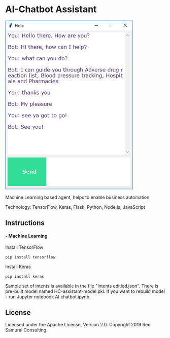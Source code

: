 # AI-Chatbot Assistant
![Image of Chatbot](https://github.com/msalmankhaliq/AI-Chatbot/blob/master/chat-between-user-bot.png)

Machine Learning based agent, helps to enable business automation.

Technology: TensorFlow, Keras, Flask, Python, Node.js, JavaScript


## Instructions

#### - Machine Learning

Install TensorFlow

```
pip install tensorflow
```

Install Keras

```
pip install keras
```


Sample set of intents is available in the file "intents editied.json". There is pre-built model named HC-assistant-model.pkl. If you want to rebuild model - run Jupyter notebook	 AI chatbot.ipynb.


## License

Licensed under the Apache License, Version 2.0. Copyright 2019 Red Samurai Consulting.
